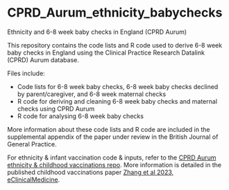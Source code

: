 # CPRD_Aurum_ethnicity_babychecks

Ethnicity and 6-8 week baby checks in England (CPRD Aurum)

This repository contains the code lists and R code used to derive 6-8 week baby checks in England using the Clinical Practice Research Datalink (CPRD) Aurum database.

Files include:
- Code lists for 6-8 week baby checks, 6-8 week baby checks declined by parent/caregiver, and 6-8 week maternal checks
- R code for deriving and cleaning 6-8 week baby checks and maternal checks using CPRD Aurum 
- R code for analysing 6-8 week baby checks 

More information about these code lists and R code are included in the supplemental appendix of the paper under review in the British Journal of General Practice. 

For ethnicity & infant vaccination code & inputs, refer to the [CPRD Aurum ethnicity & childhood vaccinations repo](https://github.com/ClaireXZhang/ethnicity_childhood_vaccination_CPRD_aurum). More information is detailed in the published childhood vaccinations paper [Zhang et al 2023, eClinicalMedicine](https://www.thelancet.com/journals/eclinm/article/PIIS2589-5370(23)00458-3/fulltext).
